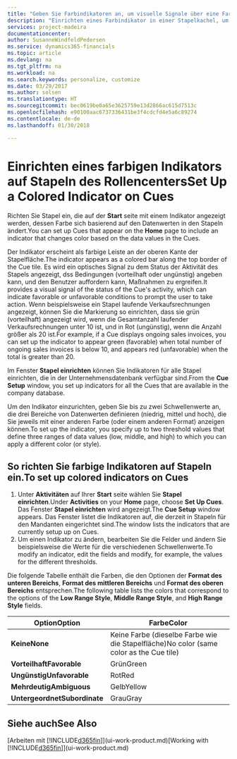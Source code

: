 ```yaml
---
title: "Geben Sie Farbindikatoren an, um visuelle Signale über eine Farbaktivität anzupassen | Microsoft Docs"
description: "Einrichten eines Farbindikator in einer Stapelkachel, um ein personalisiertes visuelles Signal der Farb-Aktivität zu erhalten."
services: project-madeira
documentationcenter: 
author: SusanneWindfeldPedersen
ms.service: dynamics365-financials
ms.topic: article
ms.devlang: na
ms.tgt_pltfrm: na
ms.workload: na
ms.search.keywords: personalize, customize
ms.date: 03/29/2017
ms.author: solsen
ms.translationtype: HT
ms.sourcegitcommit: bec0619be0a65e3625759e13d2866ac615d7513c
ms.openlocfilehash: e90100aac6737336431be3f4cdcfd4e5a6c89274
ms.contentlocale: de-de
ms.lasthandoff: 01/30/2018

---
```

# <a name="set-up-a-colored-indicator-on-cues"></a><span data-ttu-id="e3e64-103">Einrichten eines farbigen Indikators auf Stapeln des Rollencenters</span><span class="sxs-lookup"><span data-stu-id="e3e64-103">Set Up a Colored Indicator on Cues</span></span>
<span data-ttu-id="e3e64-104">Richten Sie Stapel ein, die auf der **Start** seite mit einem Indikator angezeigt werden, dessen Farbe sich basierend auf den Datenwerten in den Stapeln ändert.</span><span class="sxs-lookup"><span data-stu-id="e3e64-104">You can set up Cues that appear on the **Home** page to include an indicator that changes color based on the data values in the Cues.</span></span>

<span data-ttu-id="e3e64-105">Der Indikator erscheint als farbige Leiste an der oberen Kante der Stapelfläche.</span><span class="sxs-lookup"><span data-stu-id="e3e64-105">The indicator appears as a colored bar along the top border of the Cue tile.</span></span> <span data-ttu-id="e3e64-106">Es wird ein optisches Signal zu dem Status der Aktivität des Stapels angezeigt, dss Bedingungen (vorteilhaft oder ungünstig) angeben kann, und den Benutzer auffordern kann, Maßnahmen zu ergreifen.</span><span class="sxs-lookup"><span data-stu-id="e3e64-106">It provides a visual signal of the status of the Cue's activity, which can indicate favorable or unfavorable conditions to prompt the user to take action.</span></span> <span data-ttu-id="e3e64-107">Wenn beispielsweise ein Stapel laufende Verkaufsrechnungen angezeigt, können Sie die Markierung so einrichten, dass sie grün (vorteilhaft) angezeigt wird, wenn die Gesamtanzahl laufender Verkaufsrechnungen unter 10 ist, und in Rot (ungünstig), wenn die Anzahl größer als 20 ist.</span><span class="sxs-lookup"><span data-stu-id="e3e64-107">For example, if a Cue displays ongoing sales invoices, you can set up the indicator to appear green (favorable) when total number of ongoing sales invoices is below 10, and appears red (unfavorable) when the total is greater than 20.</span></span>

<span data-ttu-id="e3e64-108">Im Fenster **Stapel einrichten** können Sie Indikatoren für alle Stapel einrichten, die in der Unternehmensdatenbank verfügbar sind.</span><span class="sxs-lookup"><span data-stu-id="e3e64-108">From the **Cue Setup** window, you set up indicators for all the Cues that are available in the company database.</span></span>

<span data-ttu-id="e3e64-109">Um den Indikator einzurichten, geben Sie bis zu zwei Schwellenwerte an, die drei Bereiche von Datenwerten definieren (niedrig, mittel und hoch), die Sie jeweils mit einer anderen Farbe (oder einem anderen Format) anzeigen können.</span><span class="sxs-lookup"><span data-stu-id="e3e64-109">To set up the indicator, you specify up to two threshold values that define three ranges of data values (low, middle, and high) to which you can apply a different color (or style).</span></span>

## <a name="to-set-up-colored-indicators-on-cues"></a><span data-ttu-id="e3e64-110">So richten Sie farbige Indikatoren auf Stapeln ein.</span><span class="sxs-lookup"><span data-stu-id="e3e64-110">To set up colored indicators on Cues</span></span>
1. <span data-ttu-id="e3e64-111">Unter **Aktivitäten** auf Ihrer **Start** seite wählen Sie **Stapel einrichten**.</span><span class="sxs-lookup"><span data-stu-id="e3e64-111">Under **Activities** on your **Home** page, choose **Set Up Cues**.</span></span>  
   <span data-ttu-id="e3e64-112">Das Fenster **Stapel einrichten** wird angezeigt.</span><span class="sxs-lookup"><span data-stu-id="e3e64-112">The **Cue Setup** window appears.</span></span> <span data-ttu-id="e3e64-113">Das Fenster listet die Indikatoren auf, die derzeit in Stapeln für den Mandanten eingerichtet sind.</span><span class="sxs-lookup"><span data-stu-id="e3e64-113">The window lists the indicators that are currently setup up on Cues.</span></span>
2. <span data-ttu-id="e3e64-114">Um einen Indikator zu ändern, bearbeiten Sie die Felder und ändern Sie beispielsweise die Werte für die verschiedenen Schwellenwerte.</span><span class="sxs-lookup"><span data-stu-id="e3e64-114">To modify an indicator, edit the fields and modify, for example, the values for the different thresholds.</span></span>  

<span data-ttu-id="e3e64-115">Die folgende Tabelle enthält die Farben, die den Optionen der **Format des unteren Bereichs**, **Format des mittleren Bereichs** und **Format des oberen Bereichs** entsprechen.</span><span class="sxs-lookup"><span data-stu-id="e3e64-115">The following table lists the colors that correspond to the options of the **Low Range Style**, **Middle Range Style**, and **High Range Style** fields.</span></span>

| <span data-ttu-id="e3e64-116">Option</span><span class="sxs-lookup"><span data-stu-id="e3e64-116">Option</span></span> | <span data-ttu-id="e3e64-117">Farbe</span><span class="sxs-lookup"><span data-stu-id="e3e64-117">Color</span></span> |
| --- | --- |
| <span data-ttu-id="e3e64-118">**Keine**</span><span class="sxs-lookup"><span data-stu-id="e3e64-118">**None**</span></span> |<span data-ttu-id="e3e64-119">Keine Farbe (dieselbe Farbe wie die Stapelfläche)</span><span class="sxs-lookup"><span data-stu-id="e3e64-119">No color (same color as the Cue tile)</span></span>|
| <span data-ttu-id="e3e64-120">**Vorteilhaft**</span><span class="sxs-lookup"><span data-stu-id="e3e64-120">**Favorable**</span></span> |<span data-ttu-id="e3e64-121">Grün</span><span class="sxs-lookup"><span data-stu-id="e3e64-121">Green</span></span> |
| <span data-ttu-id="e3e64-122">**Ungünstig**</span><span class="sxs-lookup"><span data-stu-id="e3e64-122">**Unfavorable**</span></span> |<span data-ttu-id="e3e64-123">Rot</span><span class="sxs-lookup"><span data-stu-id="e3e64-123">Red</span></span> |
| <span data-ttu-id="e3e64-124">**Mehrdeutig**</span><span class="sxs-lookup"><span data-stu-id="e3e64-124">**Ambiguous**</span></span> |<span data-ttu-id="e3e64-125">Gelb</span><span class="sxs-lookup"><span data-stu-id="e3e64-125">Yellow</span></span> |
| <span data-ttu-id="e3e64-126">**Untergeordnet**</span><span class="sxs-lookup"><span data-stu-id="e3e64-126">**Subordinate**</span></span> |<span data-ttu-id="e3e64-127">Grau</span><span class="sxs-lookup"><span data-stu-id="e3e64-127">Gray</span></span> |

## <a name="see-also"></a><span data-ttu-id="e3e64-128">Siehe auch</span><span class="sxs-lookup"><span data-stu-id="e3e64-128">See Also</span></span>
<span data-ttu-id="e3e64-129">[Arbeiten mit [!INCLUDE[d365fin](includes/d365fin_md.md)]](ui-work-product.md)</span><span class="sxs-lookup"><span data-stu-id="e3e64-129">[Working with [!INCLUDE[d365fin](includes/d365fin_md.md)]](ui-work-product.md)</span></span>

